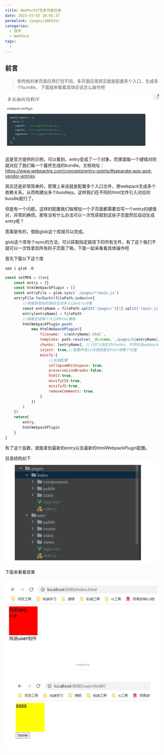 ```yaml
---
title: WebPack打包多页面应用
date: 2023-03-03 16:05:37
permalink: /pages/a865d1/
categories:
  - 技术
  - WebPack
tags:
  - 
---
```

  
## 前言
>和传统的单页面应用打包不同，多页面应用其实就是配置多个入口，生成多个bundle。
下面就来看看具体应该怎么操作吧

![image](../../.vuepress/public/wp_img1.png)

这是官方提供的示例，可以看到，entry变成了一个对象，而里面每一个键值对则就对应了我们每一个最终生成的bundle。文档地址：https://www.webpackjs.com/concepts/entry-points/#separate-app-and-vendor-entries


其实还是非常简单的，原理上来说就是配置多个入口文件，使webpack生成多个依赖关系，从而构建出多个bundlejs。这样我们在不同的html文件引入对应的bundle就行了。

但是有一个问题，这样的配置我们每增加一个子页面都需要去写一个entry的键值对，非常的麻烦。那有没有什么办法可以一次性获取到这些子页面然后自动生成entry呢？

答案是有的，借助glob这个库就可以完成。

glob这个库有个sync的方法，可以获取指定路径下的所有文件，有了这个我们不就可以一次性拿到所有的子页面了嘛。下面一起来看看具体操作吧

首先下载以下这个库

```shell
npm i glob -D
```
```js
const setMPA = ()=>{
    const entry = {}
    const htmlWebpackPlugin = []
    const entryFile = glob.sync('./pages/*/main.js')
    entryFile.forEach((filePath,index)=>{
        //根据获取到的路劲生成多入口entry对象
        const entryName = filePath.split('/pages/')[1].split('/main.js')[0]
        entry[entryName] = filePath
        //接着生成每个入口的html模板
        htmlWebpackPlugin.push(
            new HtmlWebpackPlugin({
                filename: `${entryName}.html`,
                template: path.resolve(__dirname,`./pages/${entryName}/public/index.html`),
                chunks: [entryName], //只打入指定的chunks，不然的话webpack会将所有bundle都引入
                inject: true,//配置所有js资源放置在html得哪个位置
                minify:{
                    //压缩配置
                    collapseWhitespace: true,
                    preserveLineBreaks:false,
                    html5:true,
                    minifyCSS:true,
                    minifyJS:true,
                    removeComments: true,
                }
            })
        )
    })
    return{
        entry,
        htmlWebpackPlugin
    }
}
```

有了这个函数，就能拿到最新的entry以及最新的htmlWebpackPlugin配置。

目录结构如下
![image](../../.vuepress/public/wp_img2.png)

下面来看看效果

![image](../../.vuepress/public/wp_img3.png)
